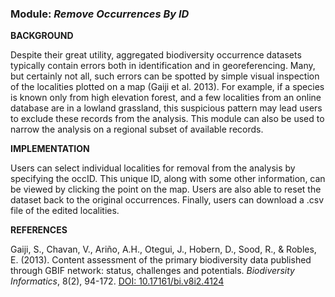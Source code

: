### **Module:** ***Remove Occurrences By ID***

**BACKGROUND**

Despite their great utility, aggregated biodiversity occurrence datasets typically contain errors both in identification and in georeferencing. Many, but certainly not all, such errors can be spotted by simple visual inspection of the localities plotted on a map (Gaiji et al. 2013). For example, if a species is known only from high elevation forest, and a few localities from an online database are in a lowland grassland, this suspicious pattern may lead users to exclude these records from the analysis. This module can also be used to narrow the analysis on a regional subset of available records.

**IMPLEMENTATION**

Users can select individual localities for removal from the analysis by specifying the occID. This unique ID, along with some other information, can be viewed by clicking the point on the map. Users are also able to reset the dataset back to the original occurrences. Finally, users can download a .csv file of the edited localities.

**REFERENCES**

Gaiji, S., Chavan, V., Ariño, A.H., Otegui, J., Hobern, D., Sood, R., & Robles, E. (2013). Content assessment of the primary biodiversity data published through GBIF network: status, challenges and potentials. *Biodiversity Informatics*, 8(2), 94-172. <a href="https://doi.org/10.17161/bi.v8i2.4124" target="_blank">DOI: 10.17161/bi.v8i2.4124</a>  
